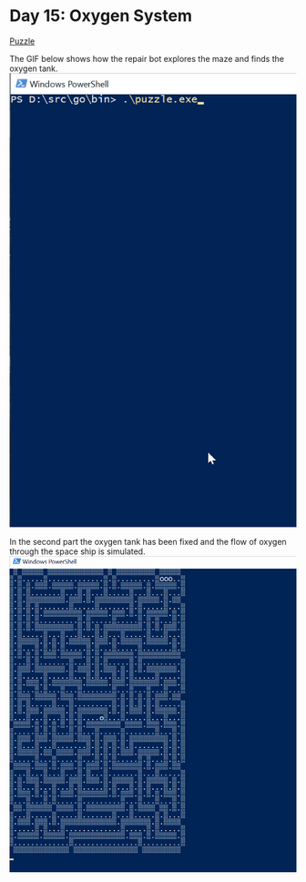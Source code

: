# Day 15: Oxygen System

[Puzzle](https://adventofcode.com/2019/day/15)

The GIF below shows how the repair bot explores the maze and finds the oxygen tank.
![Maze exploration visualisation](./path_finding.gif)

In the second part the oxygen tank has been fixed and the flow of oxygen through the space ship is simulated.
![Oxygen expansion visualisation](./oxygen.gif)